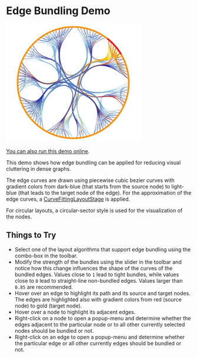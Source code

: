 <!--
 //////////////////////////////////////////////////////////////////////////////
 // @license
 // This file is part of yFiles for HTML.
 // Use is subject to license terms.
 //
 // Copyright (c) by yWorks GmbH, Vor dem Kreuzberg 28,
 // 72070 Tuebingen, Germany. All rights reserved.
 //
 //////////////////////////////////////////////////////////////////////////////
-->
# Edge Bundling Demo

<img src="../../../doc/demo-thumbnails/edge-bundling.webp" alt="demo-thumbnail" height="320"/>

[You can also run this demo online](https://www.yfiles.com/demos/layout/edgebundling/).

This demo shows how edge bundling can be applied for reducing visual cluttering in dense graphs.

The edge curves are drawn using piecewise cubic bezier curves with gradient colors from dark-blue (that starts from the source node) to light-blue (that leads to the target node of the edge). For the approximation of the edge curves, a [CurveFittingLayoutStage](https://docs.yworks.com/yfileshtml/#/api/CurveFittingLayoutStage) is applied.

For circular layouts, a circular-sector style is used for the visualization of the nodes.

## Things to Try

- Select one of the layout algorithms that support edge bundling using the combo-box in the toolbar.
- Modify the strength of the bundles using the slider in the toolbar and notice how this change influences the shape of the curves of the bundled edges. Values close to `1` lead to tight bundles, while values close to `0` lead to straight-line non-bundled edges. Values larger than `0.85` are recommended.
- Hover over an edge to highlight its path and its source and target nodes. The edges are highlighted also with gradient colors from red (source node) to gold (target node).
- Hover over a node to highlight its adjacent edges.
- Right-click on a node to open a popup-menu and determine whether the edges adjacent to the particular node or to all other currently selected nodes should be bundled or not.
- Right-click on an edge to open a popup-menu and determine whether the particular edge or all other currently edges should be bundled or not.
